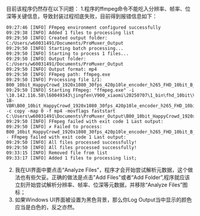 目前该程序仍然存在以下问题：
1.程序的ffmpeg命令不能吃入分辨率、帧率、位深等关键信息，导致封装过程彻底失败，目前得到报错信息如下：
```
09:27:46 [INFO] FFmpeg environment configured successfully
09:29:38 [INFO] Added 1 files to processing list
09:29:50 [INFO] Created output folder: C:/Users/w60031491/Documents/ProMuxer_Output
09:29:50 [INFO] Starting batch processing...
09:29:50 [INFO] Starting to process 1 files...
09:29:50 [INFO] Output folder: C:/Users/w60031491/Documents/ProMuxer_Output
09:29:50 [INFO] Output format: mp4
09:29:50 [INFO] FFmpeg path: ffmpeg.exe
09:29:50 [INFO] Processing file 1/1: B00_10bit_HappyCrowd_1920x1080_30fps_420p10le_encoder_h265_FHD_10bit_B_9000000.265
09:29:50 [INFO] Starting FFmpeg: "ffmpeg.exe" -i \10.142.116.58\l60049343\jingfen\V900_xiaomi\20250707\1_bin\fhd_10bit\V900-1B-VBR\B00_10bit_HappyCrowd_1920x1080_30fps_420p10le_encoder_h265_FHD_10bit_B_9000000.265 -c copy -map 0 -f mp4 -movflags faststart C:\Users\w60031491\Documents\ProMuxer_Output\B00_10bit_HappyCrowd_1920x1080_30fps_420p10le_encoder_h265_FHD_10bit_B_9000000_muxed.mp4
09:29:50 [INFO] FFmpeg failed with exit code 1 Last output:
09:29:50 [INFO] ✗ Failed to process: B00_10bit_HappyCrowd_1920x1080_30fps_420p10le_encoder_h265_FHD_10bit_B_9000000.265 - FFmpeg failed with exit code 1 Last output:
09:29:50 [INFO] All files processed successfully!
09:29:50 [INFO] All files processed successfully!
09:33:15 [INFO] Removed file from list
09:33:17 [INFO] Added 1 files to processing list; 
```
2. 我在UI界面中要点击“Analyze Files”，程序才会开始尝试解析元数据，这个做法也有些欠妥。正确的做法是点击"Add Files"或者“Add Folder”,程序就应该立刻开始尝试解析分辨率、帧率、位深等元数据，并移除“Analyze Files”图标；
3. 如果Windows UI界面被设置为黑色背景，那么你Log Output当中显示的颜色应当是白色的，反之亦然。
